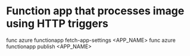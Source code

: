 # Function app that processes image using HTTP triggers
func azure functionapp fetch-app-settings <APP_NAME>
func azure functionapp publish <APP_NAME>